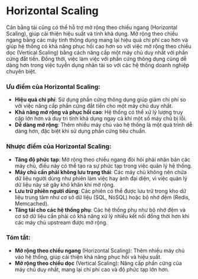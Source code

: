 # Horizontal Scaling

Cân bằng tải cũng có thể hỗ trợ mở rộng theo chiều ngang (Horizontal Scaling), giúp cải thiện hiệu suất và tính khả dụng. Mở rộng theo chiều ngang bằng các máy tính thông dụng mang lại hiệu quả chi phí cao hơn và giúp hệ thống có khả năng phục hồi cao hơn so với việc mở rộng theo chiều dọc (Vertical Scaling) bằng cách nâng cấp một máy chủ duy nhất với phần cứng đắt tiền. Đồng thời, việc làm việc với phần cứng thông dụng cũng dễ dàng hơn trong việc tuyển dụng nhân tài so với các hệ thống doanh nghiệp chuyên biệt.

### Ưu điểm của Horizontal Scaling:
- **Hiệu quả chi phí**: Sử dụng phần cứng thông dụng giúp giảm chi phí so với việc nâng cấp phần cứng đắt tiền cho một máy chủ duy nhất.
- **Khả năng mở rộng và phục hồi cao**: Hệ thống có thể xử lý lượng truy cập lớn hơn và duy trì tính khả dụng ngay cả khi một số máy chủ bị lỗi.
- **Dễ dàng mở rộng**: Thêm nhiều máy chủ vào hệ thống là một quá trình dễ dàng hơn, đặc biệt khi sử dụng phần cứng tiêu chuẩn.

### Nhược điểm của Horizontal Scaling:
- **Tăng độ phức tạp**: Mở rộng theo chiều ngang đòi hỏi phải nhân bản các máy chủ, điều này có thể tạo ra sự phức tạp trong việc quản lý hệ thống.
- **Máy chủ cần phải không lưu trạng thái**: Các máy chủ không nên chứa dữ liệu người dùng như phiên làm việc hay ảnh đại diện, vì việc quản lý dữ liệu này sẽ gây khó khăn khi mở rộng.
- **Lưu trữ phiên người dùng**: Các phiên có thể được lưu trữ trong kho dữ liệu trung tâm như cơ sở dữ liệu (SQL, NoSQL) hoặc bộ nhớ đệm (Redis, Memcached).
- **Tăng tải cho các hệ thống phụ**: Các hệ thống phụ như bộ nhớ đệm và cơ sở dữ liệu cần phải có khả năng xử lý nhiều kết nối đồng thời hơn khi các máy chủ upstream được mở rộng.

### Tóm tắt:
- **Mở rộng theo chiều ngang** (Horizontal Scaling): Thêm nhiều máy chủ vào hệ thống, giúp cải thiện khả năng phục hồi và hiệu suất.
- **Mở rộng theo chiều dọc** (Vertical Scaling): Nâng cấp phần cứng của máy chủ duy nhất, mang lại chi phí cao và độ phức tạp lớn hơn.